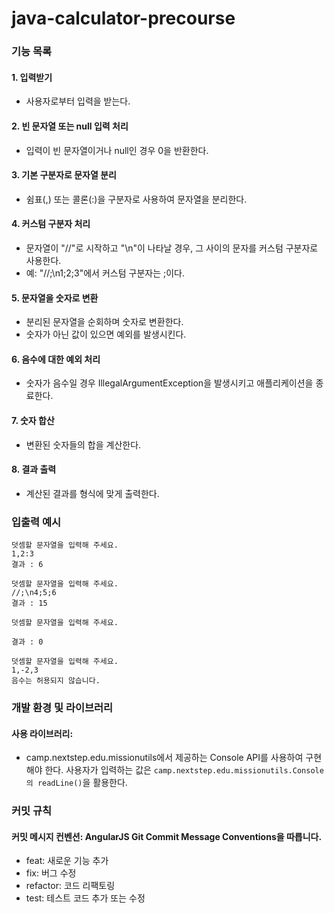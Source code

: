 # java-calculator-precourse

### 기능 목록

#### 1. 입력받기
- 사용자로부터 입력을 받는다.

#### 2. 빈 문자열 또는 null 입력 처리
- 입력이 빈 문자열이거나 null인 경우 0을 반환한다.

#### 3. 기본 구분자로 문자열 분리
- 쉼표(,) 또는 콜론(:)을 구분자로 사용하여 문자열을 분리한다.

#### 4. 커스텀 구분자 처리
- 문자열이 "//"로 시작하고 "\n"이 나타날 경우, 그 사이의 문자를 커스텀 구분자로 사용한다.
- 예: "//;\n1;2;3"에서 커스텀 구분자는 ;이다.

#### 5. 문자열을 숫자로 변환
- 분리된 문자열을 순회하며 숫자로 변환한다.
- 숫자가 아닌 값이 있으면 예외를 발생시킨다.

#### 6. 음수에 대한 예외 처리
- 숫자가 음수일 경우 IllegalArgumentException을 발생시키고 애플리케이션을 종료한다.

#### 7. 숫자 합산
- 변환된 숫자들의 합을 계산한다.

#### 8. 결과 출력
- 계산된 결과를 형식에 맞게 출력한다.

### 입출력 예시

```
덧셈할 문자열을 입력해 주세요.
1,2:3
결과 : 6
```

```
덧셈할 문자열을 입력해 주세요.
//;\n4;5;6
결과 : 15
```

```
덧셈할 문자열을 입력해 주세요.

결과 : 0
```

```
덧셈할 문자열을 입력해 주세요.
1,-2,3
음수는 허용되지 않습니다.
```

### 개발 환경 및 라이브러리

#### 사용 라이브러리:
- camp.nextstep.edu.missionutils에서 제공하는 Console API를 사용하여 구현해야 한다. 사용자가 입력하는 값은 `camp.nextstep.edu.missionutils.Console의 readLine()`을 활용한다.

### 커밋 규칙

#### 커밋 메시지 컨벤션: AngularJS Git Commit Message Conventions을 따릅니다.
- feat: 새로운 기능 추가
- fix: 버그 수정
- refactor: 코드 리팩토링
- test: 테스트 코드 추가 또는 수정
